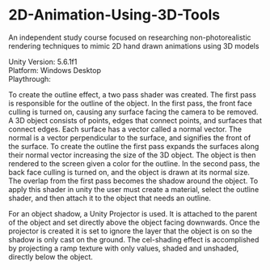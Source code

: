 # 2D-Animation-Using-3D-Tools
An independent study course focused on researching non-photorealistic rendering techniques to mimic 2D hand drawn animations using 3D models 

Unity Version: 5.6.1f1  
Platform: Windows Desktop  
Playthrough:  

To create the outline effect, a two pass shader was created. The first pass is responsible for the outline of the object. In the first pass, the front face culling is turned on, causing any surface facing the camera to be removed. A 3D object consists of points, edges that connect points, and surfaces that connect edges. Each surface has a vector called a normal vector. The normal is a vector perpendicular to the surface, and signifies the front of the surface. To create the outline the first pass expands the surfaces along their normal vector increasing the size of the 3D object. The object is then rendered to the screen given a color for the outline. In the second pass, the back face culling is turned on, and the object is drawn at its normal size. The overlap from the first pass becomes the shadow around the object. To apply this shader in unity the user must create a material, select the outline shader, and then attach it to the object that needs an outline.

For an object shadow, a Unity Projector is used. It is attached to the parent of the object and set directly above the object facing downwards. Once the projector is created it is set to ignore the layer that the object is on so the shadow is only cast on the ground. The cel-shading effect is accomplished by projecting a ramp texture with only values, shaded and unshaded, directly below the object. 


